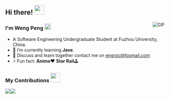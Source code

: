 ## Hi there! <img src="https://gitee.com/poldroc/typora-drawing-bed01/raw/master/imgs/202307091655633.gif" width="30">
<img align="right" alt="GIF" src="https://engroc.oss-cn-fuzhou.aliyuncs.com/video-web/QQ%E5%9B%BE%E7%89%8720230915010611.gif" />

### I'm Weng Peng <img height="20" src="https://raw.githubusercontent.com/innng/innng/master/assets/kyubey.gif"/>
- A Software Engineering Undergraduate Student at Fuzhou University, China.
- 🌱 I’m currently learning **Jave**.
- 💬 Discuss and learn together contact me on [engroc@foxmail.com](engroc@foxmail.com)
- ⚡ Fun fact: **Anime**❤ **Star Rail**🕹
### My Contributions <img src="https://media.giphy.com/media/WUlplcMpOCEmTGBtBW/giphy.gif" width="30">

  <img src="https://github-readme-stats.vercel.app/api?username=Poldroc&show_icons=true&hide_border=false&line_height=20&title_color=f69673&icon_color=1b93c9&show_owner=true"><img src="https://github-readme-stats.vercel.app/api/top-langs/?username=Poldroc&hide_border=true&layout=compact&hide_title=false">


<!--
**Poldroc/Poldroc** is a ✨ _special_ ✨ repository because its `README.md` (this file) appears on your GitHub profile.

Here are some ideas to get you started:

- 🔭 I’m currently working on ...
- 🌱 I’m currently learning ...
- 👯 I’m looking to collaborate on ...
- 🤔 I’m looking for help with ...
- 💬 Ask me about ...
- 📫 How to reach me: ...
- 😄 Pronouns: ...
- ⚡ Fun fact: ...
-->
